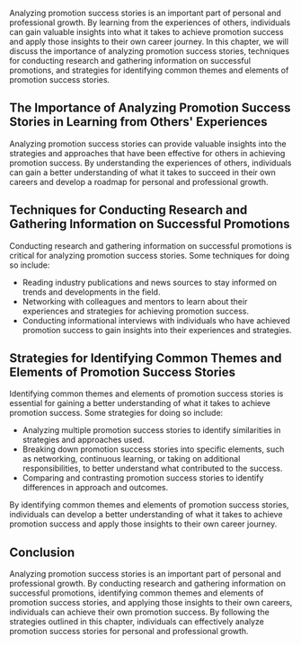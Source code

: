 
Analyzing promotion success stories is an important part of personal and professional growth. By learning from the experiences of others, individuals can gain valuable insights into what it takes to achieve promotion success and apply those insights to their own career journey. In this chapter, we will discuss the importance of analyzing promotion success stories, techniques for conducting research and gathering information on successful promotions, and strategies for identifying common themes and elements of promotion success stories.

The Importance of Analyzing Promotion Success Stories in Learning from Others' Experiences
------------------------------------------------------------------------------------------

Analyzing promotion success stories can provide valuable insights into the strategies and approaches that have been effective for others in achieving promotion success. By understanding the experiences of others, individuals can gain a better understanding of what it takes to succeed in their own careers and develop a roadmap for personal and professional growth.

Techniques for Conducting Research and Gathering Information on Successful Promotions
-------------------------------------------------------------------------------------

Conducting research and gathering information on successful promotions is critical for analyzing promotion success stories. Some techniques for doing so include:

* Reading industry publications and news sources to stay informed on trends and developments in the field.
* Networking with colleagues and mentors to learn about their experiences and strategies for achieving promotion success.
* Conducting informational interviews with individuals who have achieved promotion success to gain insights into their experiences and strategies.

Strategies for Identifying Common Themes and Elements of Promotion Success Stories
----------------------------------------------------------------------------------

Identifying common themes and elements of promotion success stories is essential for gaining a better understanding of what it takes to achieve promotion success. Some strategies for doing so include:

* Analyzing multiple promotion success stories to identify similarities in strategies and approaches used.
* Breaking down promotion success stories into specific elements, such as networking, continuous learning, or taking on additional responsibilities, to better understand what contributed to the success.
* Comparing and contrasting promotion success stories to identify differences in approach and outcomes.

By identifying common themes and elements of promotion success stories, individuals can develop a better understanding of what it takes to achieve promotion success and apply those insights to their own career journey.

Conclusion
----------

Analyzing promotion success stories is an important part of personal and professional growth. By conducting research and gathering information on successful promotions, identifying common themes and elements of promotion success stories, and applying those insights to their own careers, individuals can achieve their own promotion success. By following the strategies outlined in this chapter, individuals can effectively analyze promotion success stories for personal and professional growth.
